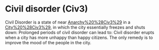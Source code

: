 # Civil disorder (Civ3)

Civil Disorder is a state of near [Anarchy%20%28Civ3%29](anarchy) in a [City%20%28Civ3%29](city), in which the city essentially freezes and shuts down:
Prolonged periods of civil disorder can lead to:
Civil disorder erupts when a city has more unhappy than happy citizens. The only remedy is to improve the mood of the people in the city.